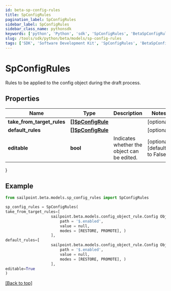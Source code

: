 ```yaml
---
id: beta-sp-config-rules
title: SpConfigRules
pagination_label: SpConfigRules
sidebar_label: SpConfigRules
sidebar_class_name: pythonsdk
keywords: ['python', 'Python', 'sdk', 'SpConfigRules', 'BetaSpConfigRules']
slug: /tools/sdk/python/beta/models/sp-config-rules
tags: ['SDK', 'Software Development Kit', 'SpConfigRules', 'BetaSpConfigRules']
---
```


# SpConfigRules

Rules to be applied to the config object during the draft process.

## Properties

| Name | Type | Description | Notes |
| --- | --- | --- | --- |
| **take_from_target_rules** | [**[]SpConfigRule**](sp-config-rule) |  | [optional] |
| **default_rules** | [**[]SpConfigRule**](sp-config-rule) |  | [optional] |
| **editable** | **bool** | Indicates whether the object can be edited. | [optional] [default to False] |

}

## Example

```python
from sailpoint.beta.models.sp_config_rules import SpConfigRules

sp_config_rules = SpConfigRules(
take_from_target_rules=[
                    sailpoint.beta.models.config_object_rule.Config Object Rule(
                        path = '$.enabled',
                        value = null,
                        modes = [RESTORE, PROMOTE], )
                    ],
default_rules=[
                    sailpoint.beta.models.config_object_rule.Config Object Rule(
                        path = '$.enabled',
                        value = null,
                        modes = [RESTORE, PROMOTE], )
                    ],
editable=True
)

```

[[Back to top]](#)
